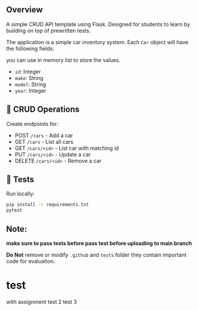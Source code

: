## Overview

A simple CRUD API template using Flask. Designed for students to learn by building on top of prewritten tests.

The application is a simple car inventory system.
Each `Car` object will have the following fields:

you can use in memory list to store the values.

- `id`: Integer
- `make`: String
- `model`: String
- `year`: Integer

## 🚗 CRUD Operations

Create endpoints for:

- POST `/cars` - Add a car
- GET `/cars` - List all cars
- GET `/cars/<id>` - List car with matching id
- PUT `/cars/<id>` - Update a car
- DELETE `/cars/<id>` - Remove a car

## 🧪 Tests

Run locally:

```bash
pip install -r requirements.txt
pytest
```

## Note:

**make sure to pass tests before pass test before uploading to main branch**

**Do Not** remove or modify `.github` and `tests` folder they contain important code for evaluation.

# test
with assignment
test 2
test 3